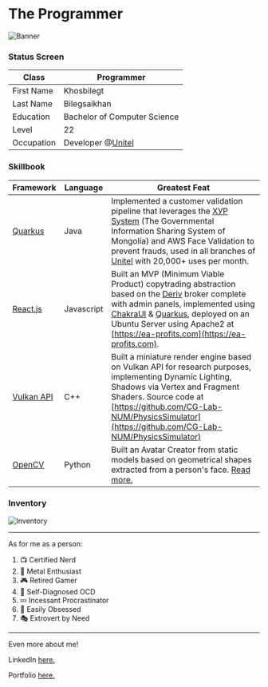 # The Programmer

![Banner](https://i.pinimg.com/originals/61/34/37/61343711f3f889060d37d07a309d2bd1.gif)

### Status Screen


| Class | Programmer
|--|--
| First Name | Khosbilegt 
| Last Name | Bilegsaikhan
| Education | Bachelor of Computer Science
| Level | 22
| Occupation | Developer @[Unitel](https://www.unitel.mn/)

### Skillbook
| Framework | Language | Greatest Feat
|--|--| --
| [Quarkus](https://quarkus.io/) | Java | Implemented a customer validation pipeline that leverages the [ХУР System](https://developer.xyp.gov.mn) (The Governmental Information Sharing System of Mongolia) and AWS Face Validation to prevent frauds, used in all branches of [Unitel](https://www.unitel.mn/unitel/) with 20,000+ uses per month.
| [React.js](https://react.dev/) | Javascript | Built an MVP (Minimum Viable Product) copytrading abstraction based on the [Deriv](https://deriv.com/) broker complete with admin panels, implemented using [ChakraUI](https://v2.chakra-ui.com/) & [Quarkus](https://quarkus.io/), deployed on an Ubuntu Server using Apache2 at [https://ea-profits.com](https://ea-profits.com).
| [Vulkan API](https://www.vulkan.org/) | C++ | Built a miniature render engine based on Vulkan API for research purposes, implementing Dynamic Lighting, Shadows via Vertex and Fragment Shaders. Source code at [https://github.com/CG-Lab-NUM/PhysicsSimulator](https://github.com/CG-Lab-NUM/PhysicsSimulator)
| [OpenCV](https://opencv.org/) | Python | Built an Avatar Creator from static models based on geometrical shapes extracted from a person's face. [Read more.](https://drive.google.com/file/d/1a9TM1EF_eyNjFv2_iN6LGt7M6piuDLad/view?usp=sharing)

### Inventory
![Inventory](https://i.imgur.com/VIRQNya.png)

---

As for me as a person:

 1. 📺 Certified Nerd
 2. 🎸 Metal Enthusiast
 3. 🎮 Retired Gamer
 4. 📏 Self-Diagnosed OCD
 5. 💤 Incessant Procrastinator 
 6. 🐝 Easily Obsessed
 7. 🎭 Extrovert by Need
---

Even more about me!

LinkedIn [here.](https://www.linkedin.com/in/khosbilegt-bilegsaikhan-82929424b/)

Portfolio [here.](https://khosbilegt.github.io/khosbilegt/)
